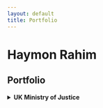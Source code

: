 ```yaml
---
layout: default
title: Portfolio
---
```


# Haymon Rahim

## Portfolio

<details>
  
<summary><strong>UK Ministry of Justice</strong></summary>
  <details>
  <summary><strong>Analytical Platform User Guidance</strong></summary>
  </details>
  <details>
  <summary><strong>MkDocs Tech Docs Template</strong></summary>
  </details>
  
</details>

